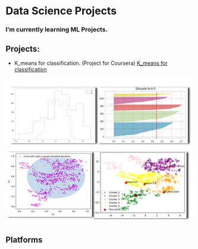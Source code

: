 # Data Science Projects

### I’m currently learning ML Projects. 

## Projects:

+ K_means for classification. (Project for Coursera)
[K_means for classification](K_means_project.ipynb)

![Bank-note dataset with 5 clusters.](/images/image3.jpg)

## Platforms



<!--
**irenediaz1974/irenediaz1974** is a ✨ _special_ ✨ repository because its `README.md` (this file) appears on your GitHub profile.

Here are some ideas to get you started:

- 🔭 I’m currently working on ...
- 🌱 I’m currently learning ...
- 👯 I’m looking to collaborate on ...
- 🤔 I’m looking for help with ...
- 💬 Ask me about ...
- 📫 How to reach me: ...
- 😄 Pronouns: ...
- ⚡ Fun fact: ...
-->
